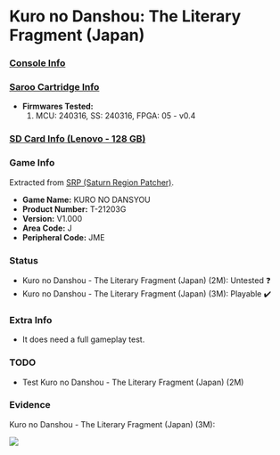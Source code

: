 # Kuro no Danshou: The Literary Fragment (Japan)

### [Console Info](../../../../Info/Consoles/VA13/README.md)

### [Saroo Cartridge Info](../../../../Info/Cartridges/RetroGameParadiseStore/1.32F/README.md)

- <b>Firmwares Tested:</b>
  1. MCU: 240316, SS: 240316, FPGA: 05 - v0.4

### [SD Card Info (Lenovo - 128 GB)](../../../../Info/SdCards/Lenovo/128GB/fat32/README.md)

### Game Info

Extracted from [SRP (Saturn Region Patcher)](https://segaxtreme.net/resources/saturn-region-patcher.81/download).

- <b>Game Name:</b> KURO NO DANSYOU
- <b>Product Number:</b> T-21203G
- <b>Version:</b> V1.000
- <b>Area Code:</b> J
- <b>Peripheral Code:</b> JME

### Status

- Kuro no Danshou - The Literary Fragment (Japan) (2M): Untested :question:
- Kuro no Danshou - The Literary Fragment (Japan) (3M): Playable :heavy_check_mark:

### Extra Info

- It does need a full gameplay test.

### TODO

- Test Kuro no Danshou - The Literary Fragment (Japan) (2M)

### Evidence

Kuro no Danshou - The Literary Fragment (Japan) (3M):

[![](https://img.youtube.com/vi/fnywDECN7kI/0.jpg)](https://www.youtube.com/watch?v=fnywDECN7kI)
